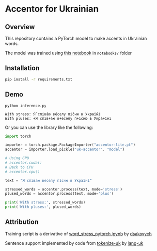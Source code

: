 # Accentor for Ukrainian

## Overview

This repository contains a PyTorch model to make accents in Ukrainian words.

The model was trained using [this notebook](https://github.com/egorsmkv/ukrainian-accentor/blob/main/notebooks/word_stress_pytorch.ipynb) in `notebooks/` folder

## Installation

```bash
pip install -r requirements.txt
```

## Demo

```
python inference.py

With stress: Я́ співа́ю ве́селу пі́сню в Украї́ні
With pluses: +Я спів+аю в+еселу п+існю в Укра+їні
```

Or you can use the library like the following:

```python
import torch

importer = torch.package.PackageImporter("accentor-lite.pt")
accentor = importer.load_pickle("uk-accentor", "model")

# Using GPU
# accentor.cuda()
# Back to CPU
# accentor.cpu()

text = "Я співаю веселу пісню в Україні"

stressed_words = accentor.process(text, mode='stress')
plused_words = accentor.process(text, mode='plus')

print('With stress:', stressed_words)
print('With pluses:', plused_words)
```

## Attribution
Training script is a derivative of [word_stress_pytorch.ipynb](https://github.com/dsakovych/g2p_uk/blob/master/notebooks/word_stress_pytorch.ipynb) by [dsakovych](https://github.com/dsakovych)

Sentence support implemented by code from [tokenize-uk](https://github.com/lang-uk/tokenize-uk) by [lang-uk](https://github.com/lang-uk)